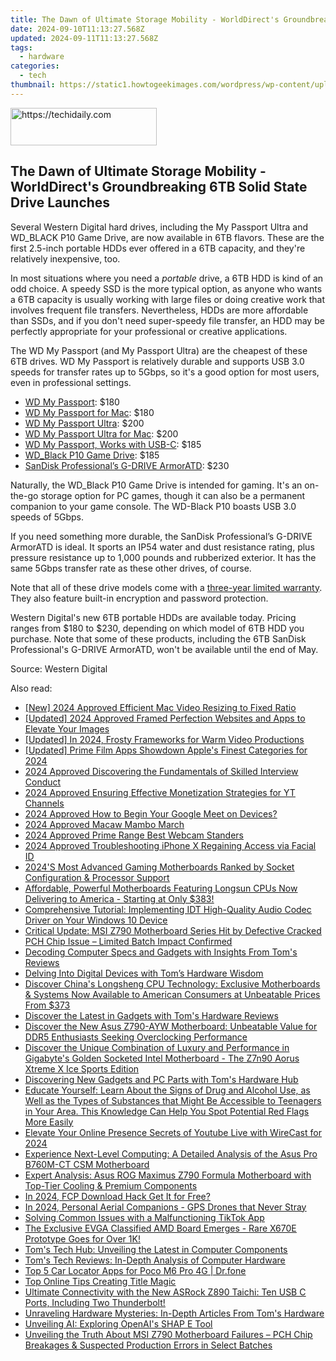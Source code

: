 ```yaml
---
title: The Dawn of Ultimate Storage Mobility - WorldDirect's Groundbreaking 6TB Solid State Drive Launches
date: 2024-09-10T11:13:27.568Z
updated: 2024-09-11T11:13:27.568Z
tags:
  - hardware
categories:
  - tech
thumbnail: https://static1.howtogeekimages.com/wordpress/wp-content/uploads/2024/05/29.jpg
---
```






<!-- affiliate ads begin -->
<a href="https://25home.pxf.io/c/5597632/2123471/16836" target="_top" id="2123471">
  <img src="//a.impactradius-go.com/display-ad/16836-2123471" border="0" alt="https://techidaily.com" width="234" height="60"/>
</a>
<img height="0" width="0" src="https://25home.pxf.io/i/5597632/2123471/16836" style="position:absolute;visibility:hidden;" border="0" />
<!-- affiliate ads end -->




## The Dawn of Ultimate Storage Mobility - WorldDirect's Groundbreaking 6TB Solid State Drive Launches

Several Western Digital hard drives, including the My Passport Ultra and WD\_BLACK P10 Game Drive, are now available in 6TB flavors. These are the first 2.5-inch portable HDDs ever offered in a 6TB capacity, and they're relatively inexpensive, too.

 In most situations where you need a ‌_portable_ drive, a 6TB HDD is kind of an odd choice. A speedy SSD is the more typical option, as anyone who wants a 6TB capacity is usually working with large files or doing creative work that involves frequent file transfers. Nevertheless, HDDs are more affordable than SSDs, and if you don't need super-speedy file transfer, an HDD may be perfectly appropriate for your professional or creative applications.

 The WD My Passport (and My Passport Ultra) are the cheapest of these 6TB drives. WD My Passport is relatively durable and supports USB 3.0 speeds for transfer rates up to 5Gbps, so it's a good option for most users, even in professional settings.

* [WD My Passport](https://www.anrdoezrs.net/links/3607085/type/dlg/sid/UUhtgUeUpU2003202/https://www.westerndigital.com/products/portable-drives/wd-my-passport-usb-3-0-hdd?sku=WDBR9S0060BBK-WESN): $180
* [WD My Passport for Mac](https://www.anrdoezrs.net/links/3607085/type/dlg/sid/UUhtgUeUpU2003202/https://www.westerndigital.com/products/portable-drives/wd-my-passport-for-mac-usb-3-0-hdd?sku=WDBK6C0060BBL-WESN): $180
* [WD My Passport Ultra](https://www.anrdoezrs.net/links/3607085/type/dlg/sid/UUhtgUeUpU2003202/https://www.westerndigital.com/products/portable-drives/wd-my-passport-ultra-usb-c-hdd?sku=WDBEJA0060BBL-WESN): $200
* [WD My Passport Ultra for Mac](https://www.anrdoezrs.net/links/3607085/type/dlg/sid/UUhtgUeUpU2003202/https://www.westerndigital.com/products/portable-drives/wd-my-passport-ultra-for-mac-usb-c-hdd?sku=WDBGKC0060BSL-WESN): $200
* [WD My Passport, Works with USB-C](https://www.anrdoezrs.net/links/3607085/type/dlg/sid/UUhtgUeUpU2003202/https://www.westerndigital.com/products/portable-drives/wd-my-passport-phdd-usb-c?sku=WDBY3J0060BGY-WESN): $185
* [WD\_Black P10 Game Drive](https://www.anrdoezrs.net/links/3607085/type/dlg/sid/UUhtgUeUpU2003202/https://www.westerndigital.com/products/portable-drives/wd-black-p10-game-drive-usb-3-2-hdd?sku=WDBZ7D0060BBK-WESN): $185
* [SanDisk Professional’s G-DRIVE ArmorATD](https://www.anrdoezrs.net/links/3607085/type/dlg/sid/UUhtgUeUpU2003202/https://www.westerndigital.com/products/portable-drives/sandisk-professional-g-drive-armoratd-usb-3-1-hdd?sku=SDPHE1G-006T-GBAND): $230

 Naturally, the WD\_Black P10 Game Drive is intended for gaming. It's an on-the-go storage option for PC games, though it can also be a permanent companion to your game console. The WD-Black P10 boasts USB 3.0 speeds of 5Gbps.

 If you need something more durable, the SanDisk Professional’s G-DRIVE ArmorATD is ideal. It sports an IP54 water and dust resistance rating, plus pressure resistance up to 1,000 pounds and rubberized exterior. It has the same 5Gbps transfer rate as these other drives, of course.

 Note that all of these drive models come with a [three-year limited warranty](https://www.anrdoezrs.net/links/3607085/type/dlg/sid/UUhtgUeUpU2003202/https://www.westerndigital.com/support/store/warranty-policy). They also feature built-in encryption and password protection.

 Western Digital's new 6TB portable HDDs are available today. Pricing ranges from $180 to $230, depending on which model of 6TB HDD you purchase. Note that some of these products, including the 6TB SanDisk Professional's G-DRIVE ArmorATD, won't be available until the end of May.

 Source: Western Digital

<ins class="adsbygoogle"
     style="display:block"
     data-ad-format="autorelaxed"
     data-ad-client="ca-pub-7571918770474297"
     data-ad-slot="1223367746"></ins>



<ins class="adsbygoogle"
     style="display:block"
     data-ad-client="ca-pub-7571918770474297"
     data-ad-slot="8358498916"
     data-ad-format="auto"
     data-full-width-responsive="true"></ins>

<span class="atpl-alsoreadstyle">Also read:</span>
<div><ul>
<li><a href="https://facebook-record-videos.techidaily.com/new-2024-approved-efficient-mac-video-resizing-to-fixed-ratio/"><u>[New] 2024 Approved  Efficient Mac Video Resizing to Fixed Ratio</u></a></li>
<li><a href="https://article-tips.techidaily.com/updated-2024-approved-framed-perfection-websites-and-apps-to-elevate-your-images/"><u>[Updated] 2024 Approved  Framed Perfection  Websites and Apps to Elevate Your Images</u></a></li>
<li><a href="https://eaxpv-info.techidaily.com/updated-in-2024-frosty-frameworks-for-warm-video-productions/"><u>[Updated] In 2024, Frosty Frameworks for Warm Video Productions</u></a></li>
<li><a href="https://fox-http.techidaily.com/updated-prime-film-apps-showdown-apples-finest-categories-for-2024/"><u>[Updated] Prime Film Apps Showdown  Apple's Finest Categories for 2024</u></a></li>
<li><a href="https://fox-cloud.techidaily.com/2024-approved-discovering-the-fundamentals-of-skilled-interview-conduct/"><u>2024 Approved  Discovering the Fundamentals of Skilled Interview Conduct</u></a></li>
<li><a href="https://youtube-videos.techidaily.com/2024-approved-ensuring-effective-monetization-strategies-for-yt-channels/"><u>2024 Approved  Ensuring Effective Monetization Strategies for YT Channels</u></a></li>
<li><a href="https://screen-mirroring-recording.techidaily.com/2024-approved-how-to-begin-your-google-meet-on-devices/"><u>2024 Approved  How to Begin Your Google Meet on Devices?</u></a></li>
<li><a href="https://extra-skills.techidaily.com/2024-approved-macaw-mambo-march/"><u>2024 Approved  Macaw Mambo March</u></a></li>
<li><a href="https://extra-skills.techidaily.com/2024-approved-prime-range-best-webcam-standers/"><u>2024 Approved  Prime Range  Best Webcam Standers</u></a></li>
<li><a href="https://some-guidance.techidaily.com/2024-approved-troubleshooting-iphone-x-regaining-access-via-facial-id/"><u>2024 Approved  Troubleshooting iPhone X  Regaining Access via Facial ID</u></a></li>
<li><a href="https://hardware-tips.techidaily.com/2024s-most-advanced-gaming-motherboards-ranked-by-socket-configuration-and-processor-support/"><u>2024'S Most Advanced Gaming Motherboards Ranked by Socket Configuration & Processor Support</u></a></li>
<li><a href="https://hardware-tips.techidaily.com/affordable-powerful-motherboards-featuring-longsun-cpus-now-delivering-to-america-starting-at-only-383/"><u>Affordable, Powerful Motherboards Featuring Longsun CPUs Now Delivering to America - Starting at Only $383!</u></a></li>
<li><a href="https://sound-issues.techidaily.com/comprehensive-tutorial-implementing-idt-high-quality-audio-codec-driver-on-your-windows-10-device/"><u>Comprehensive Tutorial: Implementing IDT High-Quality Audio Codec Driver on Your Windows 10 Device</u></a></li>
<li><a href="https://hardware-tips.techidaily.com/critical-update-msi-z790-motherboard-series-hit-by-defective-cracked-pch-chip-issue-limited-batch-impact-confirmed/"><u>Critical Update: MSI Z790 Motherboard Series Hit by Defective Cracked PCH Chip Issue – Limited Batch Impact Confirmed</u></a></li>
<li><a href="https://hardware-tips.techidaily.com/decoding-computer-specs-and-gadgets-with-insights-from-toms-reviews/"><u>Decoding Computer Specs and Gadgets with Insights From Tom's Reviews</u></a></li>
<li><a href="https://hardware-tips.techidaily.com/delving-into-digital-devices-with-toms-hardware-wisdom/"><u>Delving Into Digital Devices with Tom’s Hardware Wisdom</u></a></li>
<li><a href="https://hardware-tips.techidaily.com/1723862867584-discover-chinas-longsheng-cpu-technology-exclusive-motherboards-and-systems-now-available-to-american-consumers-at-unbeatable-prices-from-373/"><u>Discover China's Longsheng CPU Technology: Exclusive Motherboards & Systems Now Available to American Consumers at Unbeatable Prices From $373</u></a></li>
<li><a href="https://hardware-tips.techidaily.com/discover-the-latest-in-gadgets-with-toms-hardware-reviews/"><u>Discover the Latest in Gadgets with Tom's Hardware Reviews</u></a></li>
<li><a href="https://hardware-tips.techidaily.com/discover-the-new-asus-z790-ayw-motherboard-unbeatable-value-for-ddr5-enthusiasts-seeking-overclocking-performance/"><u>Discover the New Asus Z790-AYW Motherboard: Unbeatable Value for DDR5 Enthusiasts Seeking Overclocking Performance</u></a></li>
<li><a href="https://hardware-tips.techidaily.com/discover-the-unique-combination-of-luxury-and-performance-in-gigabytes-golden-socketed-intel-motherboard-the-z7n90-aorus-xtreme-x-ice-sports-edition/"><u>Discover the Unique Combination of Luxury and Performance in Gigabyte's Golden Socketed Intel Motherboard - The Z7n90 Aorus Xtreme X Ice Sports Edition</u></a></li>
<li><a href="https://hardware-tips.techidaily.com/discovering-new-gadgets-and-pc-parts-with-toms-hardware-hub/"><u>Discovering New Gadgets and PC Parts with Tom's Hardware Hub</u></a></li>
<li><a href="https://hardware-tips.techidaily.com/educate-yourself-learn-about-the-signs-of-drug-and-alcohol-use-as-well-as-the-types-of-substances-that-might-be-accessible-to-teenagers-in-your-area-this-kn80/"><u>Educate Yourself: Learn About the Signs of Drug and Alcohol Use, as Well as the Types of Substances that Might Be Accessible to Teenagers in Your Area. This Knowledge Can Help You Spot Potential Red Flags More Easily</u></a></li>
<li><a href="https://youtube-videos.techidaily.com/elevate-your-online-presence-secrets-of-youtube-live-with-wirecast-for-2024/"><u>Elevate Your Online Presence  Secrets of Youtube Live with WireCast for 2024</u></a></li>
<li><a href="https://hardware-tips.techidaily.com/experience-next-level-computing-a-detailed-analysis-of-the-asus-pro-b760m-ct-csm-motherboard/"><u>Experience Next-Level Computing: A Detailed Analysis of the Asus Pro B760M-CT CSM Motherboard</u></a></li>
<li><a href="https://hardware-tips.techidaily.com/expert-analysis-asus-rog-maximus-z790-formula-motherboard-with-top-tier-cooling-and-premium-components/"><u>Expert Analysis: Asus ROG Maximus Z790 Formula Motherboard with Top-Tier Cooling & Premium Components</u></a></li>
<li><a href="https://some-knowledge.techidaily.com/in-2024-fcp-download-hack-get-it-for-free/"><u>In 2024, FCP Download Hack  Get It for Free?</u></a></li>
<li><a href="https://extra-skills.techidaily.com/in-2024-personal-aerial-companions-gps-drones-that-never-stray/"><u>In 2024, Personal Aerial Companions - GPS Drones that Never Stray</u></a></li>
<li><a href="https://tech-recovery.techidaily.com/solving-common-issues-with-a-malfunctioning-tiktok-app/"><u>Solving Common Issues with a Malfunctioning TikTok App</u></a></li>
<li><a href="https://hardware-tips.techidaily.com/1723862865419-the-exclusive-evga-classified-amd-board-emerges-rare-x670e-prototype-goes-for-over-1k/"><u>The Exclusive EVGA Classified AMD Board Emerges - Rare X670E Prototype Goes for Over 1K!</u></a></li>
<li><a href="https://hardware-tips.techidaily.com/toms-tech-hub-unveiling-the-latest-in-computer-components/"><u>Tom's Tech Hub: Unveiling the Latest in Computer Components</u></a></li>
<li><a href="https://hardware-tips.techidaily.com/toms-tech-reviews-in-depth-analysis-of-computer-hardware-t17238628804561/"><u>Tom's Tech Reviews: In-Depth Analysis of Computer Hardware</u></a></li>
<li><a href="https://android-location-track.techidaily.com/top-5-car-locator-apps-for-poco-m6-pro-4g-drfone-by-drfone-virtual-android/"><u>Top 5 Car Locator Apps for Poco M6 Pro 4G | Dr.fone</u></a></li>
<li><a href="https://fox-access.techidaily.com/top-online-tips-creating-title-magic/"><u>Top Online Tips  Creating Title Magic</u></a></li>
<li><a href="https://hardware-tips.techidaily.com/1723862847771-ultimate-connectivity-with-the-new-asrock-z890-taichi-ten-usb-c-ports-including-two-thunderbolt/"><u>Ultimate Connectivity with the New ASRock Z890 Taichi: Ten USB C Ports, Including Two Thunderbolt!</u></a></li>
<li><a href="https://hardware-tips.techidaily.com/unraveling-hardware-mysteries-in-depth-articles-from-toms-hardware/"><u>Unraveling Hardware Mysteries: In-Depth Articles From Tom's Hardware</u></a></li>
<li><a href="https://tech-revival.techidaily.com/unveiling-ai-exploring-openais-shap-e-tool/"><u>Unveiling AI: Exploring OpenAI's SHAP E Tool</u></a></li>
<li><a href="https://hardware-tips.techidaily.com/unveiling-the-truth-about-msi-z790-motherboard-failures-pch-chip-breakages-and-suspected-production-errors-in-select-batches/"><u>Unveiling the Truth About MSI Z790 Motherboard Failures – PCH Chip Breakages & Suspected Production Errors in Select Batches</u></a></li>
</ul></div>
